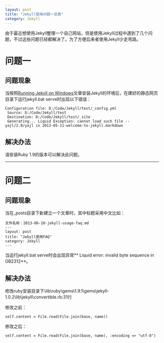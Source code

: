 ```yaml
---
layout: post
title: "Jekyll使用问题一览表"
category: Jekyll
---
```


由于最近想使用Jekyll整理一个自己网站，但是使用Jekyll过程中遇到了几个问题，不过这些问题已经都解决了。为了方便后来者使用Jekyll少走弯路。

问题一
=====

问题现象
---------
当按照[Running Jekyll on Windows](http://www.madhur.co.in/blog/2011/09/01/runningjekyllwindows.html)文章安装Jekyll的环境后，在建好的静态网页目录下运行jekyll.bat serve时出现以下错误：  

	Configuration file: D:/Code/Jekyll/test/_config.yml
	 Source: D:/Code/Jekyll/test
	 Destination: D:/Code/Jekyll/test/_site
	 Generating... Liquid Exception: cannot load such file -- yajl/2.0/yajl in 2013-05-11-welcome-to-jekyll.markdown

解决办法
---------
请安装Ruby 1.9的版本可以解决此问题。

<hr>

问题二
=====

问题现象
---------
当在_posts目录下新建立一个文章时，其中标题采用中文比如： 

	文件名称：2013-06-10-jekyll-usage-faq.md
	---
	layout: post
	title: "Jekyll使用FAQ"
	category: Jekyll
	---
当运行jekyll.bat serve时会出现异常** Liquid error: invalid byte sequence in GB2312**。

解决办法
---------
修改ruby安装目录下\lib\ruby\gems\1.9.1\gems\jekyll-1.0.2\lib\jekyll\convertible.rb:31行  

修改之前：  

	self.content = File.read(File.join(base, name))  
修改之后：  

	self.content = File.read(File.join(base, name), :encoding => "utf-8")





